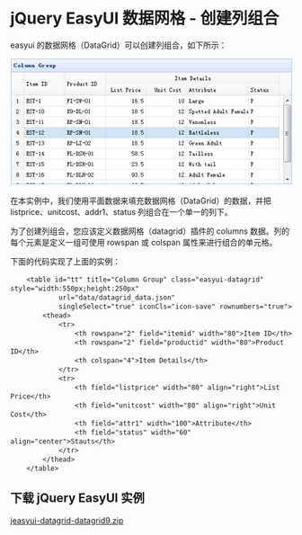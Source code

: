 # jQuery EasyUI 数据网格 - 创建列组合

easyui 的数据网格（DataGrid）可以创建列组合，如下所示：

![](img/datagrid9_1.png)

在本实例中，我们使用平面数据来填充数据网格（DataGrid）的数据，并把 listprice、unitcost、addr1、status 列组合在一个单一的列下。

为了创建列组合，您应该定义数据网格（datagrid）插件的 columns 数据。列的每个元素是定义一组可使用 rowspan 或 colspan 属性来进行组合的单元格。

下面的代码实现了上面的实例：

```
	<table id="tt" title="Column Group" class="easyui-datagrid" style="width:550px;height:250px"
			url="data/datagrid_data.json"
			singleSelect="true" iconCls="icon-save" rownumbers="true">
		<thead>
			<tr>
				<th rowspan="2" field="itemid" width="80">Item ID</th>
				<th rowspan="2" field="productid" width="80">Product ID</th>
				<th colspan="4">Item Details</th>
			</tr>
			<tr>
				<th field="listprice" width="80" align="right">List Price</th>
				<th field="unitcost" width="80" align="right">Unit Cost</th>
				<th field="attr1" width="100">Attribute</th>
				<th field="status" width="60" align="center">Stauts</th>
			</tr>
		</thead>
	</table>

```

## 下载 jQuery EasyUI 实例

[jeasyui-datagrid-datagrid9.zip](/try/jeasyui/download/jeasyui-datagrid-datagrid9.zip)

 